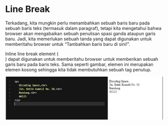 # Line Break
Terkadang, kita mungkin perlu menambahkan sebuah baris baru pada sebuah baris teks (termasuk dalam paragraf), tetapi kita mengetahui bahwa browser akan mengabaikan sebuah penulisan spasi ganda ataupun garis baru. Jadi, kita memerlukan sebuah tanda yang dapat digunakan untuk memberitahu browser untuk “Tambahkan baris baru di sini!”.

Inline line break element (<br>) dapat digunakan untuk memberitahu browser untuk memberikan sebuah garis baru pada baris teks. Sama seperti gambar, elemen ini merupakan elemen kosong sehingga kita tidak membutuhkan sebuah tag penutup.

![Alt text](image-4.png)
